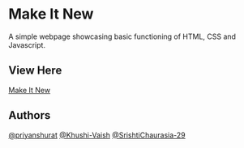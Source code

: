 # Make It New

A simple webpage showcasing basic functioning of HTML, CSS and Javascript.

## View Here

[Make It New]()

## Authors

[@priyanshurat](https://github.com/priyanshurat)
[@Khushi-Vaish](https://github.com/Khushi-Vaish)
[@SrishtiChaurasia-29](https://github.com/SrishtiChaurasia-29)